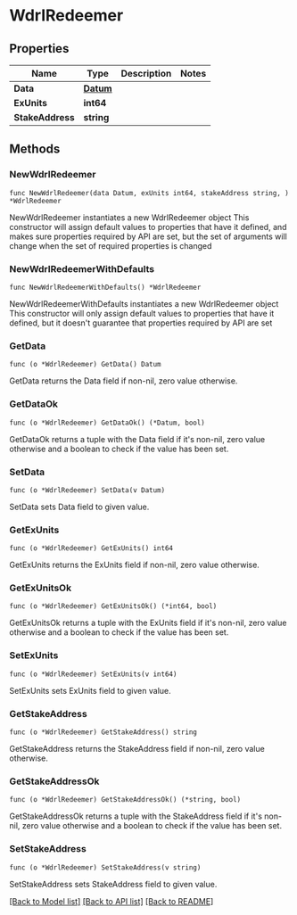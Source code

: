 # WdrlRedeemer

## Properties

Name | Type | Description | Notes
------------ | ------------- | ------------- | -------------
**Data** | [**Datum**](Datum.md) |  | 
**ExUnits** | **int64** |  | 
**StakeAddress** | **string** |  | 

## Methods

### NewWdrlRedeemer

`func NewWdrlRedeemer(data Datum, exUnits int64, stakeAddress string, ) *WdrlRedeemer`

NewWdrlRedeemer instantiates a new WdrlRedeemer object
This constructor will assign default values to properties that have it defined,
and makes sure properties required by API are set, but the set of arguments
will change when the set of required properties is changed

### NewWdrlRedeemerWithDefaults

`func NewWdrlRedeemerWithDefaults() *WdrlRedeemer`

NewWdrlRedeemerWithDefaults instantiates a new WdrlRedeemer object
This constructor will only assign default values to properties that have it defined,
but it doesn't guarantee that properties required by API are set

### GetData

`func (o *WdrlRedeemer) GetData() Datum`

GetData returns the Data field if non-nil, zero value otherwise.

### GetDataOk

`func (o *WdrlRedeemer) GetDataOk() (*Datum, bool)`

GetDataOk returns a tuple with the Data field if it's non-nil, zero value otherwise
and a boolean to check if the value has been set.

### SetData

`func (o *WdrlRedeemer) SetData(v Datum)`

SetData sets Data field to given value.


### GetExUnits

`func (o *WdrlRedeemer) GetExUnits() int64`

GetExUnits returns the ExUnits field if non-nil, zero value otherwise.

### GetExUnitsOk

`func (o *WdrlRedeemer) GetExUnitsOk() (*int64, bool)`

GetExUnitsOk returns a tuple with the ExUnits field if it's non-nil, zero value otherwise
and a boolean to check if the value has been set.

### SetExUnits

`func (o *WdrlRedeemer) SetExUnits(v int64)`

SetExUnits sets ExUnits field to given value.


### GetStakeAddress

`func (o *WdrlRedeemer) GetStakeAddress() string`

GetStakeAddress returns the StakeAddress field if non-nil, zero value otherwise.

### GetStakeAddressOk

`func (o *WdrlRedeemer) GetStakeAddressOk() (*string, bool)`

GetStakeAddressOk returns a tuple with the StakeAddress field if it's non-nil, zero value otherwise
and a boolean to check if the value has been set.

### SetStakeAddress

`func (o *WdrlRedeemer) SetStakeAddress(v string)`

SetStakeAddress sets StakeAddress field to given value.



[[Back to Model list]](../README.md#documentation-for-models) [[Back to API list]](../README.md#documentation-for-api-endpoints) [[Back to README]](../README.md)


